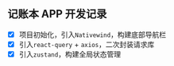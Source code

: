 <!--
 * @Author: 陈尼克 xianyou1993@qq.com
 * @Date: 1985-10-26 16:15:00
 * @LastEditors: 陈尼克 xianyou1993@qq.com
 * @LastEditTime: 2025-01-25 11:25:22
 * @FilePath: /jue-note/README.md
 * @Description: 这是默认设置,请设置`customMade`, 打开koroFileHeader查看配置 进行设置: https://github.com/OBKoro1/koro1FileHeader/wiki/%E9%85%8D%E7%BD%AE
-->
## 记账本 APP 开发记录
- [x] 项目初始化，引入`Nativewind`，构建底部导航栏
- [x] 引入`react-query` + `axios`，二次封装请求库
- [x] 引入`zustand`，构建全局状态管理